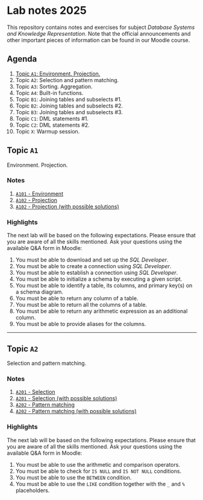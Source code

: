 # Lab notes 2025

This repository contains notes and exercises for subject *Database Systems and Knowledge Representation*. Note that the official announcements and other important pieces of information can be found in our Moodle course.

## Agenda

1. [Topic `A1`: Environment. Projection.](#topic-a1)
1. Topic `A2`: Selection and pattern matching.
1. Topic `A3`: Sorting. Aggregation.
1. Topic `A4`: Built-in functions.
1. Topic `B1`: Joining tables and subselects #1.
1. Topic `B2`: Joining tables and subselects #2.
1. Topic `B3`: Joining tables and subselects #3.
1. Topic `C1`: DML statements #1.
1. Topic `C2`: DML statements #2.
1. Topic `X`: Warmup session.

## Topic `A1`

Environment. Projection.

### Notes

1. [`A101` - Environment](A101-environment.md)
1. [`A102` - Projection](A102-projection.md)
1. [`A102` - Projection (with possible solutions)](A102-projection-full.md)

### Highlights

The next lab will be based on the following expectations. Please ensure that you are aware of all the skills mentioned. Ask your questions using the available Q&A form in Moodle:

1. You must be able to download and set up the *SQL Developer*.
1. You must be able to create a connection using *SQL Developer*.
1. You must be able to establish a connection using *SQL Developer*.
1. You must be able to initialize a schema by executing a given script.
1. You must be able to identify a table, its columns, and primary key(s) on a schema diagram.
1. You must be able to return any column of a table.
1. You must be able to return all the columns of a table.
1. You must be able to return any arithmetic expression as an additional column.
1. You must be able to provide aliases for the columns.

---

## Topic `A2`

Selection and pattern matching.

### Notes

1. [`A201` - Selection](A201-selection.md)
1. [`A201` - Selection (with possible solutions)](A201-selection-full.md)
1. [`A202` - Pattern matching](A202-pattern-matching.md)
1. [`A202` - Pattern matching (with possible solutions)](A202-pattern-matching-full.md)

### Highlights

The next lab will be based on the following expectations. Please ensure that you are aware of all the skills mentioned. Ask your questions using the available Q&A form in Moodle:

1. You must be able to use the arithmetic and comparison operators.
1. You must be able to check for `IS NULL` and `IS NOT NULL` conditions.
1. You must be able to use the `BETWEEN` condition.
1. You must be able to use the `LIKE` condition together with the `_` and `%` placeholders.
